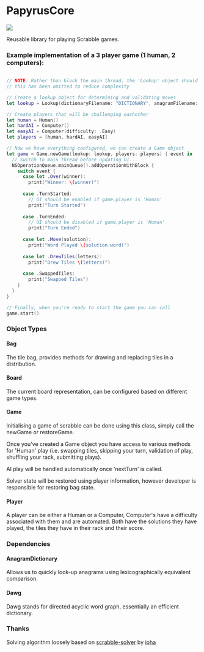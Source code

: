 # PapyrusCore
![](https://reposs.herokuapp.com/?path=ChrisAU/PapyrusCore)

Reusable library for playing Scrabble games.

### Example implementation of a 3 player game (1 human, 2 computers):

```swift

// NOTE: Rather than block the main thread, the 'Lookup' object should be created on a background thread
// this has been omitted to reduce complexity

// Create a lookup object for determining and validating moves
let lookup = Lookup(dictionaryFilename: "DICTIONARY", anagramFilename: "ANAGRAMS")!

// Create players that will be challenging eachother
let human = Human()
let hardAI = Computer()
let easyAI = Computer(difficulty: .Easy)
let players = [human, hardAI, easyAI]

// Now we have everything configured, we can create a Game object
let game = Game.newGame(lookup: lookup, players: players) { event in 
  // Switch to main thread before updating UI...
  NSOperationQueue.mainQueue().addOperationWithBlock {
    switch event {
      case let .Over(winner):
        print("Winner: \(winner)")
      
      case .TurnStarted:
        // UI should be enabled if game.player is 'Human'
        print("Turn Started")
      
      case .TurnEnded:
        // UI should be disabled if game.player is 'Human'
        print("Turn Ended")
    
      case let .Move(solution):
        print("Word Played \(solution.word)")
      
      case let .DrewTiles(letters):
        print("Drew Tiles \(letters)")
      
      case .SwappedTiles:
        print("Swapped Tiles")
    }
  }
}

// Finally, when you're ready to start the game you can call
game.start()
```

### Object Types

#### Bag
The tile bag, provides methods for drawing and replacing tiles in a distribution.

#### Board
The current board representation, can be configured based on different game types.

#### Game
Initialising a game of scrabble can be done using this class, simply call the newGame or restoreGame.

Once you've created a Game object you have access to various methods for 'Human' play (i.e. swapping tiles, skipping your turn, validation of play, shuffling your rack, submitting plays).

AI play will be handled automatically once 'nextTurn' is called.

Solver state will be restored using player information, however developer is responsible for restoring bag state.

#### Player
A player can be either a Human or a Computer, Computer's have a difficulty associated with them and are automated. Both have the solutions they have played, the tiles they have in their rack and their score.

### Dependencies

#### AnagramDictionary
Allows us to quickly look-up anagrams using lexicographically equivalent comparison.

#### Dawg
Dawg stands for directed acyclic word graph, essentially an efficient dictionary.

### Thanks

Solving algorithm loosely based on [scrabble-solver](https://github.com/ipha/scrabble-solver) by [ipha](https://github.com/ipha)
